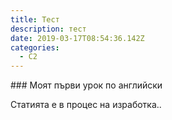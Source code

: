 ```yaml
---
title: Тест
description: тест
date: 2019-03-17T08:54:36.142Z
categories:
  - C2
---
```

<Categories />
### Моят първи урок по английски

Статията е в процес на изработка..
